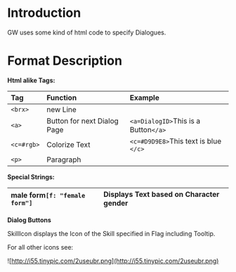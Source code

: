 # Introduction #
GW uses some kind of html code to specify Dialogues.

# Format Description #

**Html alike Tags:**

| **Tag** | **Function** | **Example** |
|:--------|:-------------|:------------|
| `<brx>` | new Line |  |
| `<a>` | Button for next Dialog Page| `<a=DialogID>`This is a Button`</a>` |
| `<c=#rgb>` | Colorize Text | `<c=#D9D9E8>`This text is blue `</c>` |
| `<p>` | Paragraph |  |

**Special Strings:**

| male form`[f: "female form"]` | Displays Text based on Character gender |
|:------------------------------|:----------------------------------------|

**Dialog Buttons**

SkillIcon displays the Icon of the Skill specified in Flag including Tooltip.

For all other icons see:

![http://i55.tinypic.com/2useubr.png](http://i55.tinypic.com/2useubr.png)